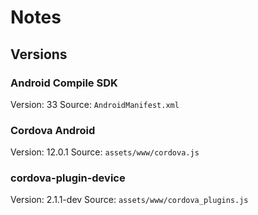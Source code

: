 # Notes

## Versions

### Android Compile SDK

Version: 33
Source: `AndroidManifest.xml`

### Cordova Android

Version: 12.0.1
Source: `assets/www/cordova.js`

### cordova-plugin-device

Version: 2.1.1-dev
Source: `assets/www/cordova_plugins.js`

